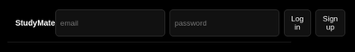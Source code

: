 <!DOCTYPE html>
<html lang="en">
<head>
<meta charset="utf-8" />
<meta name="viewport" content="width=device-width,initial-scale=1"/>
<title>StudyMate</title>
<style>
  html,body{margin:0;height:100%;background:#000;color:#fff;font-family:Arial, sans-serif}
  header{display:flex;justify-content:space-between;align-items:center;padding:10px 14px;border-bottom:1px solid #222;background:#000}
  .brand{font-weight:700}
  .auth{display:flex;gap:8px}
  .auth input{background:#111;border:1px solid #333;color:#fff;padding:8px;border-radius:6px}
  .auth button,.pill{background:#111;border:1px solid #333;color:#fff;padding:8px 12px;border-radius:6px;cursor:pointer}
  #notice{display:none;gap:10px;align-items:center;justify-content:center;background:#0a0a0a;border-bottom:1px solid #222;padding:10px}
  #chat{height:calc(100% - 102px)}
  footer{height:40px;display:flex;align-items:center;justify-content:center;border-top:1px solid #222;font-size:14px}
  .hide{display:none}
</style>
</head>
<body>
  <header>
    <div class="brand">StudyMate</div>
    <div class="auth" id="authBox">
      <input id="email" type="email" placeholder="email"/>
      <input id="pass" type="password" placeholder="password"/>
      <button id="login">Log in</button>
      <button id="signup">Sign up</button>
      <button id="logout" class="hide">Log out</button>
    </div>
  </header>

  <div id="notice">
    <span id="planText">Free plan</span>
    <button id="upgrade" class="pill">Upgrade to Pro</button>
  </div>

  <div id="chat"></div>
  <footer>Powered by Voiceflow • Powered by Ali Raza</footer>

  <!-- Firebase SDKs -->
  <script src="https://www.gstatic.com/firebasejs/10.12.2/firebase-app-compat.js"></script>
  <script src="https://www.gstatic.com/firebasejs/10.12.2/firebase-auth-compat.js"></script>
  <script src="https://www.gstatic.com/firebasejs/10.12.2/firebase-firestore-compat.js"></script>

  <script>
  // TODO: replace with your Firebase config (Firebase Console → Project settings)
  const firebaseConfig = {
    apiKey: "YOUR_API_KEY",
    authDomain: "YOUR_PROJECT.firebaseapp.com",
    projectId: "YOUR_PROJECT_ID",
    storageBucket: "YOUR_PROJECT.appspot.com",
    messagingSenderId: "YOUR_SENDER_ID",
    appId: "YOUR_APP_ID"
  };
  firebase.initializeApp(firebaseConfig);
  const auth = firebase.auth();
  const db = firebase.firestore();

  const chatDiv   = document.getElementById('chat');
  const notice    = document.getElementById('notice');
  const planText  = document.getElementById('planText');
  const loginBtn  = document.getElementById('login');
  const signupBtn = document.getElementById('signup');
  const logoutBtn = document.getElementById('logout');
  const emailEl   = document.getElementById('email');
  const passEl    = document.getElementById('pass');
  const upgradeBtn= document.getElementById('upgrade');

  // Auth actions
  loginBtn.onclick = async ()=> {
    await auth.signInWithEmailAndPassword(emailEl.value, passEl.value);
  };
  signupBtn.onclick = async ()=> {
    await auth.createUserWithEmailAndPassword(emailEl.value, passEl.value);
  };
  logoutBtn.onclick = async ()=> auth.signOut();

  // When user logs in/out
  auth.onAuthStateChanged(async (user)=>{
    if (!user) {
      logoutBtn.classList.add('hide');
      loginBtn.classList.remove('hide'); signupBtn.classList.remove('hide');
      emailEl.classList.remove('hide');  passEl.classList.remove('hide');
      planText.textContent = "Please log in to chat.";
      notice.style.display = 'flex';
      chatDiv.innerHTML = ''; // remove bot
      return;
    }
    // UI
    logoutBtn.classList.remove('hide');
    loginBtn.classList.add('hide'); signupBtn.classList.add('hide');
    emailEl.classList.add('hide');  passEl.classList.add('hide');

    // Read plan from Firestore
    const doc = await db.collection('users').doc(user.uid).get();
    const plan = doc.exists ? (doc.data().plan || 'free') : 'free';
    planText.textContent = plan === 'pro' ? "Pro plan" : "Free plan";
    notice.style.display = 'flex';
    upgradeBtn.style.display = plan === 'pro' ? 'none' : 'inline-block';

    // Mount Voiceflow widget (embedded)
    mountVoiceflow();
  });

  async function mountVoiceflow(){
    if (document.getElementById('vf-loader')) return; // already loaded
    const s = document.createElement('script');
    s.id = 'vf-loader';
    s.type = 'text/javascript';
    s.src = 'https://cdn.voiceflow.com/widget-next/bundle.mjs';
    s.onload = function(){
      window.voiceflow.chat.load({
        verify: { projectID: '689c3b1e9d300c90a54798bf' },
        url: 'https://general-runtime.voiceflow.com',
        versionID: 'production',
        render: { mode: 'embedded', target: document.getElementById('chat') },
        theme: { primary:'#000000', secondary:'#1a1a1a', text:'#FFFFFF', font:'Arial, sans-serif' },
        assistant: { title: 'StudyMate', description: 'How can I help you today?' }
      });
    };
    document.body.appendChild(s);
  }

  // Upgrade to Pro (Stripe Checkout via your backend)
  upgradeBtn.onclick = async ()=>{
    const user = auth.currentUser;
    if (!user) return alert('Log in first');
    const idToken = await user.getIdToken();
    const res = await fetch('https://YOUR_BACKEND_URL/checkout', {
      method:'POST',
      headers:{'Content-Type':'application/json','Authorization':'Bearer '+idToken},
      body: JSON.stringify({ priceId: 'YOUR_STRIPE_PRICE_ID' })
    });
    const data = await res.json();
    if (data.url) location.href = data.url;
    else alert('Checkout error');
  };
  </script>
</body>
</html>


